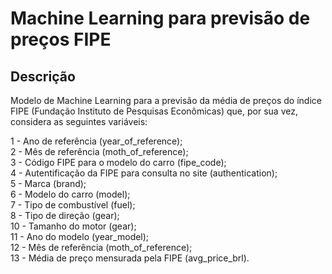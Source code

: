 # Machine Learning para previsão de preços FIPE

## Descrição

Modelo de Machine Learning para a previsão da média de preços do índice FIPE (Fundação Instituto de Pesquisas Econômicas) que, por sua vez, considera as seguintes variáveis:<br>

1 - Ano de referência (year_of_reference); <br>
2 - Mês de referência (moth_of_reference); <br>
3 - Código FIPE para o modelo do carro (fipe_code);<br>
4 - Autentificação da FIPE para consulta no site (authentication);<br>
5 - Marca (brand);<br>
6 - Modelo do carro (model);<br>
7 - Tipo de combustível (fuel);<br>
8 - Tipo de direção (gear);<br>
10 - Tamanho do motor (gear);<br>
11 - Ano do modelo (year_model);<br>
12 - Mês de referência (moth_of_reference);<br>
13 - Média de preço mensurada pela FIPE (avg_price_brl).



